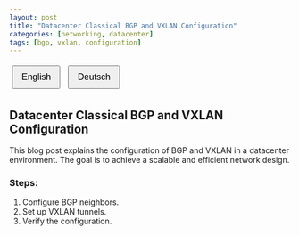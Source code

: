 ```yaml
---
layout: post
title: "Datacenter Classical BGP and VXLAN Configuration"
categories: [networking, datacenter]
tags: [bgp, vxlan, configuration]
---
```


<div>
  <button onclick="showContent('english')">English</button>
  <button onclick="showContent('german')">Deutsch</button>
</div>

<div id="english" class="language-content">
  <h2>Datacenter Classical BGP and VXLAN Configuration</h2>
  <p>
    This blog post explains the configuration of BGP and VXLAN in a datacenter environment. The goal is to achieve a scalable and efficient network design.
  </p>
  <h3>Steps:</h3>
  <ol>
    <li>Configure BGP neighbors.</li>
    <li>Set up VXLAN tunnels.</li>
    <li>Verify the configuration.</li>
  </ol>
</div>

<div id="german" class="language-content" style="display:none;">
  <h2>Datacenter Klassische BGP- und VXLAN-Konfiguration</h2>
  <p>
    Dieser Blogbeitrag erklärt die Konfiguration von BGP und VXLAN in einer Datacenter-Umgebung. Ziel ist es, ein skalierbares und effizientes Netzwerkdesign zu erreichen.
  </p>
  <h3>Schritte:</h3>
  <ol>
    <li>Konfigurieren Sie BGP-Nachbarn.</li>
    <li>Richten Sie VXLAN-Tunnel ein.</li>
    <li>Überprüfen Sie die Konfiguration.</li>
  </ol>
</div>

<script>
  function showContent(language) {
    document.getElementById('english').style.display = language === 'english' ? 'block' : 'none';
    document.getElementById('german').style.display = language === 'german' ? 'block' : 'none';
  }
</script>

<style>
  button {
    margin: 5px;
    padding: 10px 15px;
    font-size: 16px;
    cursor: pointer;
  }

  .language-content {
    margin-top: 20px;
  }
</style>